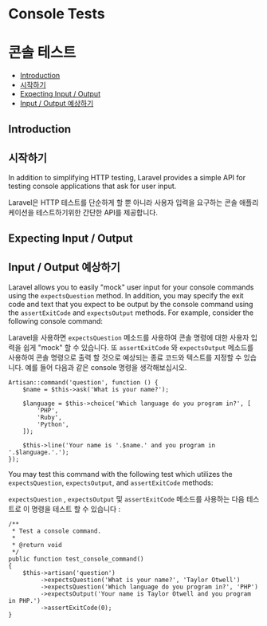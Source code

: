 # Console Tests
# 콘솔 테스트

- [Introduction](#introduction)
- [시작하기](#introduction)
- [Expecting Input / Output](#expecting-input-and-output)
- [Input / Output 예상하기](#expecting-input-and-output)

## Introduction
## 시작하기

In addition to simplifying HTTP testing, Laravel provides a simple API for testing console applications that ask for user input.

Laravel은 HTTP 테스트를 단순하게 할 뿐 아니라 사용자 입력을 요구하는 콘솔 애플리케이션을 테스트하기위한 간단한 API를 제공합니다.

<a name="expecting-input-and-output"></a>
## Expecting Input / Output
## Input / Output 예상하기

Laravel allows you to easily "mock" user input for your console commands using the `expectsQuestion` method. In addition, you may specify the exit code and text that you expect to be output by the console command using the `assertExitCode` and `expectsOutput` methods. For example, consider the following console command:

Laravel을 사용하면 `expectsQuestion` 메소드를 사용하여 콘솔 명령에 대한 사용자 입력을 쉽게 "mock" 할 수 있습니다. 또 `assertExitCode` 와 `expectsOutput` 메소드를 사용하여 콘솔 명령으로 출력 할 것으로 예상되는 종료 코드와 텍스트를 지정할 수 있습니다. 예를 들어 다음과 같은 console 명령을 생각해보십시오.

    Artisan::command('question', function () {
        $name = $this->ask('What is your name?');

        $language = $this->choice('Which language do you program in?', [
            'PHP',
            'Ruby',
            'Python',
        ]);

        $this->line('Your name is '.$name.' and you program in '.$language.'.');
    });

You may test this command with the following test which utilizes the `expectsQuestion`, `expectsOutput`, and `assertExitCode` methods:

`expectsQuestion` , `expectsOutput` 및 `assertExitCode` 메소드를 사용하는 다음 테스트로 이 명령을 테스트 할 수 있습니다 :

    /**
     * Test a console command.
     *
     * @return void
     */
    public function test_console_command()
    {
        $this->artisan('question')
             ->expectsQuestion('What is your name?', 'Taylor Otwell')
             ->expectsQuestion('Which language do you program in?', 'PHP')
             ->expectsOutput('Your name is Taylor Otwell and you program in PHP.')
             ->assertExitCode(0);
    }


